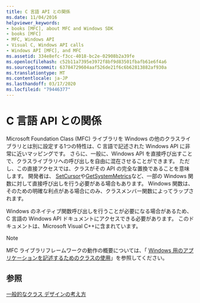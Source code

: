 ```yaml
---
title: C 言語 API との関係
ms.date: 11/04/2016
helpviewer_keywords:
- books [MFC], about MFC and Windows SDK
- books [MFC]
- MFC, Windows API
- Visual C, Windows API calls
- Windows API [MFC], and MFC
ms.assetid: 334e8efc-f3cc-4018-bc2e-02908b2a39fe
ms.openlocfilehash: c52b11a7395e3972f8bf9d83501fbafb61e6f4a6
ms.sourcegitcommit: 63784729604aaf526de21f6c6b62813882af930a
ms.translationtype: MT
ms.contentlocale: ja-JP
ms.lasthandoff: 03/17/2020
ms.locfileid: "79446377"
---
```

# <a name="relationship-to-the-c-language-api"></a>C 言語 API との関係

Microsoft Foundation Class (MFC) ライブラリを Windows の他のクラスライブラリとは別に設定する1つの特性は、C 言語で記述された Windows API に非常に近いマッピングです。 さらに、一般に、Windows API を直接呼び出すことで、クラスライブラリへの呼び出しを自由に混在させることができます。 ただし、この直接アクセスでは、クラスがその API の完全な置換であることを意味します。 開発者は、 [SetCursor](/windows/win32/api/winuser/nf-winuser-setcursor)や[GetSystemMetrics](/windows/win32/api/winuser/nf-winuser-getsystemmetrics)など、一部の Windows 関数に対して直接呼び出しを行う必要がある場合もあります。 Windows 関数は、そのための明確な利点がある場合にのみ、クラスメンバー関数によってラップされます。

Windows のネイティブ関数呼び出しを行うことが必要になる場合があるため、C 言語の Windows API ドキュメントにアクセスできる必要があります。 このドキュメントは、Microsoft Visual C++に含まれています。

> [!NOTE]
>  MFC ライブラリフレームワークの動作の概要については、「 [Windows 用のアプリケーションを記述するためのクラスの使用](../mfc/using-the-classes-to-write-applications-for-windows.md)」を参照してください。

## <a name="see-also"></a>参照

[一般的なクラス デザインの考え方](../mfc/general-class-design-philosophy.md)
